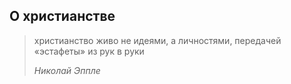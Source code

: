## О христианстве

> христианство живо не идеями, а личностями, передачей «эстафеты» из рук в руки
> 
> <footer><cite>
> 
> Николай Эппле
> 
> </cite></footer>

<br>
